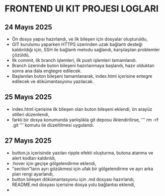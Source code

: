 # FRONTEND UI KIT PROJESI LOGLARI
## 24 Mayıs 2025

- Ön dosya yapısı hazırlandı, ve ilk bileşen için dosyalar oluşturuldu,
- GIT kurulumu yaparken HTTPS üzerinden uzak bağlantı desteği kaldırıldığı için, SSH ile bağlantı metodu sağlandı, karşılaşılan problemler çözüldü,
- İlk commit, ilk branch işlemleri, ilk push işlemleri tamamlandı.
- Branch üzerinde buton bileşeni hazırlanmaya başlandı, hazır olduktan sonra ana dala engtegre edilecek.
- Başlanılan buton bileşeni tamamlanarak, index.html içerisine entegre edilecek ve dökümantasyonu yazılacak.

## 25 Mayıs 2025
 
- index.html içerisine ilk bileşen olan buton bileşeni eklendi, ön arayüz stilleri düzenlendi,
- farklı bir dosya konumunda yanlışlıkla git deposu ilklendirilirse, 
''' rm -rf .git '''
komutu ile düzeltilmesi uygulandı.


## 27 Mayıs 2025
 
- button.js içerisinde yazılan ripple efekti oluşturma, butona atanma ve alert kodları kaldırıldı,
- :hover için geçişe gölgelendirme eklendi,
- "section"ların ayrı gözükmesi için ufak bir gölgelendirme ve ayrı arka plan rengi ayarlandı,
- button bileşen dökümantasyonu için .md dosyası hazırlandı, README.md dosyası içerisine dosya yolu bağlantısı eklendi,
- 